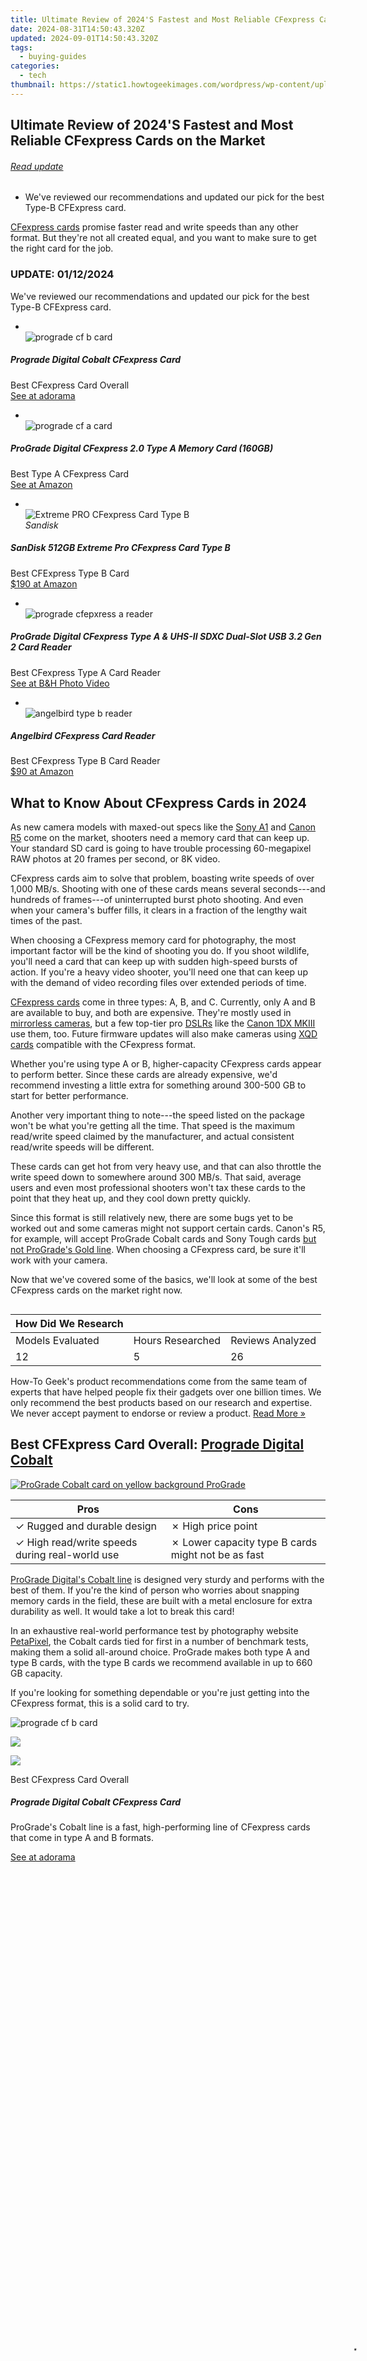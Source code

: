 ```yaml
---
title: Ultimate Review of 2024'S Fastest and Most Reliable CFexpress Cards on the Market
date: 2024-08-31T14:50:43.320Z
updated: 2024-09-01T14:50:43.320Z
tags:
  - buying-guides
categories:
  - tech
thumbnail: https://static1.howtogeekimages.com/wordpress/wp-content/uploads/2022/01/CFexpress-Card-Header.jpg
---
```


## Ultimate Review of 2024'S Fastest and Most Reliable CFexpress Cards on the Market

###### [Read update](https://howto.techidaily.com/what-to-do-if-your-vivo-s17e-auto-does-not-work-drfone-by-drfone-fix-android-problems-fix-android-problems/) 

* We've reviewed our recommendations and updated our pick for the best Type-B CFExpress card.

[CFexpress cards](https://screen-capture.techidaily.com/visualizing-google-meet-introduction-to-effects-and-filtering-for-2024/) promise faster read and write speeds than any other format. But they're not all created equal, and you want to make sure to get the right card for the job.

###  UPDATE: 01/12/2024

 We've reviewed our recommendations and updated our pick for the best Type-B CFExpress card.

* [](https://adorama.rfvk.net/c/156932/51926/1036?subId1=UUhtgUeUpU207236&subId2=ehtg&u=https%3A%2F%2Fwww.adorama.com%2Fpgrf650gcpna.html)  
![prograde cf b card](https://static1.howtogeekimages.com/wordpress/wp-content/uploads/2024/01/prograde-cf-b-card.png)  
#####  Prograde Digital Cobalt CFexpress Card  
Best CFexpress Card Overall  
[See at adorama](https://adorama.rfvk.net/c/156932/51926/1036?subId1=UUhtgUeUpU207236&subId2=ehtg&u=https%3A%2F%2Fwww.adorama.com%2Fpgrf650gcpna.html)
* [](https://www.amazon.com/ProGrade-Digital-CFexpress-Memory-160GB/dp/B09BYQCPR5?tag=hotoge-20&ascsubtag=UUhtgUeUpU207236&asc%5Frefurl=https%3A%2F%2Fwww.howtogeek.com%2F780304%2Fbest-cfexpress-card%2F&asc%5Fcampaign=Commerce)  
![prograde cf a card](https://static1.howtogeekimages.com/wordpress/wp-content/uploads/2024/01/prograde-cf-a-card.png)  
#####  ProGrade Digital CFexpress 2.0 Type A Memory Card (160GB)  
Best Type A CFexpress Card  
[See at Amazon](https://www.amazon.com/ProGrade-Digital-CFexpress-Memory-160GB/dp/B09BYQCPR5?tag=hotoge-20&ascsubtag=UUhtgUeUpU207236&asc%5Frefurl=https%3A%2F%2Fwww.howtogeek.com%2F780304%2Fbest-cfexpress-card%2F&asc%5Fcampaign=Commerce)
* [](https://www.amazon.com/SanDisk-128GB-Extreme-CFexpress-Card/dp/B085DHR8SY/?tag=hotoge-20&ascsubtag=UUhtgUeUpU207236&asc%5Frefurl=https%3A%2F%2Fwww.howtogeek.com%2F780304%2Fbest-cfexpress-card%2F&asc%5Fcampaign=Commerce)  
![Extreme PRO CFexpress Card Type B](https://static1.howtogeekimages.com/wordpress/wp-content/uploads/2024/01/sandisk-type-b-transparent.png)  
_Sandisk_  
#####  SanDisk 512GB Extreme Pro CFexpress Card Type B  
Best CFExpress Type B Card  
[$190 at Amazon](https://www.amazon.com/SanDisk-128GB-Extreme-CFexpress-Card/dp/B085DHR8SY/?tag=hotoge-20&ascsubtag=UUhtgUeUpU207236&asc%5Frefurl=https%3A%2F%2Fwww.howtogeek.com%2F780304%2Fbest-cfexpress-card%2F&asc%5Fcampaign=Commerce)
* [](https://www.bhphotovideo.com/c/product/1600536-REG/prograde%5Fdigital%5Fpgrwcfxtasdana%5Fcfx%5Fa%5Fsdhc%5Fsdxc%5Fuhs%5Fii.html/BI/22163/KBID/28708/SID/UUhtgUeUpU207236)  
![prograde cfepxress a reader](https://static1.howtogeekimages.com/wordpress/wp-content/uploads/2024/01/prograde-cfepxress-a-reader.png)  
#####  ProGrade Digital CFexpress Type A & UHS-II SDXC Dual-Slot USB 3.2 Gen 2 Card Reader  
Best CFexpress Type A Card Reader  
[See at B&H Photo Video](https://www.bhphotovideo.com/c/product/1600536-REG/prograde%5Fdigital%5Fpgrwcfxtasdana%5Fcfx%5Fa%5Fsdhc%5Fsdxc%5Fuhs%5Fii.html/BI/22163/KBID/28708/SID/UUhtgUeUpU207236)
* [](https://www.amazon.com/Angelbird-CFast-2-0-Card-Reader/dp/B0861TSVJW?tag=hotoge-20&ascsubtag=UUhtgUeUpU207236&asc%5Frefurl=https%3A%2F%2Fwww.howtogeek.com%2F780304%2Fbest-cfexpress-card%2F&asc%5Fcampaign=Commerce)  
![angelbird type b reader](https://static1.howtogeekimages.com/wordpress/wp-content/uploads/2024/01/angelbird-type-b-reader.png)  
#####  Angelbird CFexpress Card Reader  
Best CFexpress Type B Card Reader  
[$90 at Amazon](https://www.amazon.com/Angelbird-CFast-2-0-Card-Reader/dp/B0861TSVJW?tag=hotoge-20&ascsubtag=UUhtgUeUpU207236&asc%5Frefurl=https%3A%2F%2Fwww.howtogeek.com%2F780304%2Fbest-cfexpress-card%2F&asc%5Fcampaign=Commerce)

##  What to Know About CFexpress Cards in 2024

 As new camera models with maxed-out specs like the [Sony A1](https://www.bhphotovideo.com/c/product/1619483-REG/sony%5Filce%5F1%5Fb%5Falpha%5Fa1%5Fmirrorless%5Fdigital.html/BI/22163/KBID/28708/SID/UUhtgUeUpU207236) and [Canon R5](https://www.bhphotovideo.com/c/product/1547009-REG/canon%5Feos%5Fr5%5Fmirrorless%5Fdigital.html/BI/22163/KBID/28708/SID/UUhtgUeUpU207236) come on the market, shooters need a memory card that can keep up. Your standard SD card is going to have trouble processing 60-megapixel RAW photos at 20 frames per second, or 8K video.

 CFexpress cards aim to solve that problem, boasting write speeds of over 1,000 MB/s. Shooting with one of these cards means several seconds---and hundreds of frames---of uninterrupted burst photo shooting. And even when your camera's buffer fills, it clears in a fraction of the lengthy wait times of the past.

 When choosing a CFexpress memory card for photography, the most important factor will be the kind of shooting you do. If you shoot wildlife, you'll need a card that can keep up with sudden high-speed bursts of action. If you're a heavy video shooter, you'll need one that can keep up with the demand of video recording files over extended periods of time.

[CFexpress cards](https://screen-capture.techidaily.com/visualizing-google-meet-introduction-to-effects-and-filtering-for-2024/) come in three types: A, B, and C. Currently, only A and B are available to buy, and both are expensive. They're mostly used in [mirrorless cameras](https://hardware-tips.techidaily.com/latest-graphics-framework-refresh-enhanced-laptops-featuring-intel-core-ultra-and-amd-ryzen-series/), but a few top-tier pro [DSLRs](https://fox-blue.techidaily.com/updated-in-2024-the-right-platform-for-content-creation-podcast-or-video/) like the [Canon 1DX MKIII](https://www.usa.canon.com/internet/portal/us/home/products/details/cameras/eos-dslr-and-mirrorless-cameras/dslr/eos-1d-x-mark-iii) use them, too. Future firmware updates will also make cameras using [XQD cards](https://www.nikonusa.com/en/learn-and-explore/a/products-and-innovation/what-is-xqd-and-why-should-i-use-it.html) compatible with the CFexpress format.

 Whether you're using type A or B, higher-capacity CFexpress cards appear to perform better. Since these cards are already expensive, we'd recommend investing a little extra for something around 300-500 GB to start for better performance.

 Another very important thing to note---the speed listed on the package won't be what you're getting all the time. That speed is the maximum read/write speed claimed by the manufacturer, and actual consistent read/write speeds will be different.

 These cards can get hot from very heavy use, and that can also throttle the write speed down to somewhere around 300 MB/s. That said, average users and even most professional shooters won't tax these cards to the point that they heat up, and they cool down pretty quickly.

 Since this format is still relatively new, there are some bugs yet to be worked out and some cameras might not support certain cards. Canon's R5, for example, will accept ProGrade Cobalt cards and Sony Tough cards [but not ProGrade's Gold line](https://downloads.canon.com/nw/camera/products/eos/product-1/pdfs/PDP-CHARTS%5FCard%5FPerformance.pdf). When choosing a CFexpress card, be sure it'll work with your camera.

 Now that we've covered some of the basics, we'll look at some of the best CFexpress cards on the market right now.

## 

| **How Did We Research** |                  |                  |
| ----------------------- | ---------------- | ---------------- |
| Models Evaluated        | Hours Researched | Reviews Analyzed |
| 12                      | 5                | 26               |

 How-To Geek's product recommendations come from the same team of experts that have helped people fix their gadgets over one billion times. We only recommend the best products based on our research and expertise. We never accept payment to endorse or review a product. [Read More »](https://win-howtos.techidaily.com/resolving-unresponsive-mousepad-problems-on-windows-systems-windows-7810/) 

##  Best CFExpress Card Overall: [Prograde Digital Cobalt](https://adorama.rfvk.net/c/156932/51926/1036?subId1=UUhtgUeUpU207236&subId2=ehtg&u=https%3A%2F%2Fwww.adorama.com%2Fpgrf650gcpna.html) 

[](https://adorama.rfvk.net/c/156932/51926/1036?subId1=UUhtgUeUpU207236&subId2=ehtg&u=https%3A%2F%2Fwww.adorama.com%2Fpgrf650gcpna.html)

[![ProGrade Cobalt card on yellow background](https://static1.howtogeekimages.com/wordpress/wp-content/uploads/2022/01/Prograde-Colbalt-CFexpress-card.jpeg) ProGrade](https://adorama.rfvk.net/c/156932/51926/1036?subId1=UUhtgUeUpU207236&subId2=ehtg&u=https%3A%2F%2Fwww.adorama.com%2Fpgrf650gcpna.html)

[](https://adorama.rfvk.net/c/156932/51926/1036?subId1=UUhtgUeUpU207236&subId2=ehtg&u=https%3A%2F%2Fwww.adorama.com%2Fpgrf650gcpna.html) 

| Pros                                           | Cons                                               |
| ---------------------------------------------- | -------------------------------------------------- |
| ✓ Rugged and durable design                    | ✗ High price point                                 |
| ✓ High read/write speeds during real-world use | ✗ Lower capacity type B cards might not be as fast |

[ProGrade Digital's Cobalt line](https://adorama.rfvk.net/c/156932/51926/1036?subId1=UUhtgUeUpU207236&subId2=ehtg&u=https%3A%2F%2Fwww.adorama.com%2Fpgrf650gcpna.html) is designed very sturdy and performs with the best of them. If you're the kind of person who worries about snapping memory cards in the field, these are built with a metal enclosure for extra durability as well. It would take a lot to break this card!

 In an exhaustive real-world performance test by photography website [PetaPixel](https://petapixel.com/2020/09/22/cfexpress-a-real-world-performance-comparison/), the Cobalt cards tied for first in a number of benchmark tests, making them a solid all-around choice. ProGrade makes both type A and type B cards, with the type B cards we recommend available in up to 660 GB capacity.

 If you're looking for something dependable or you're just getting into the CFexpress format, this is a solid card to try.

![prograde cf b card](https://static1.howtogeekimages.com/wordpress/wp-content/uploads/2024/01/prograde-cf-b-card.png) 

![](https://static1.howtogeekimages.com/wordpresshttps://static0.howtogeekimages.com/wordpress/wp-content/uploads/2024/01/htg-best-of-2024-1.png) 

<!-- affiliate ads begin -->
<a href="https://shop.manycam.com/order/checkout.php?PRODS=17729331&QTY=1&AFFILIATE=108875&CART=1"><img src="https://secure.avangate.com/images/merchant/8230bea7d54bcdf99cdfe85cb07313d5/mcaffbanner600x500.png" border="0"></a>
<!-- affiliate ads end -->
Best CFexpress Card Overall

#####  Prograde Digital Cobalt CFexpress Card

ProGrade's Cobalt line is a fast, high-performing line of CFexpress cards that come in type A and B formats.

[See at adorama](https://adorama.rfvk.net/c/156932/51926/1036?subId1=UUhtgUeUpU207236&subId2=ehtg&u=https%3A%2F%2Fwww.adorama.com%2Fpgrf650gcpna.html) 

<!-- affiliate ads begin -->
<span id="1793213">
					<video width="1080" height="1620" style="cursor:pointer"
           poster="//a.impactradius-go.com/display-clicktoplayimage/1793213.jpeg"
           onclick="if(!this.playClicked){this.play();this.setAttribute('controls',true);this.playClicked=true;}">
	   <source src="//a.impactradius-go.com/display-ad/19135-1793213">
	   <img src="//a.impactradius-go.com/display-clicktoplayimage/1793213.jpeg" style="border: none; height: 100%; width: 100%; object-fit: contain">
	</video>
	<div style="width:1080px;text-align:center"><a href="javascript:window.open(decodeURIComponent('https%3A%2F%2Ftinyland.pxf.io%2Fc%2F5597632%2F1793213%2F19135'), '_blank');void(0);">Click here</a></div>
</span>
<img height="0" width="0" src="https://imp.pxf.io/i/5597632/1793213/19135" style="position:absolute;visibility:hidden;" border="0" />
<!-- affiliate ads end -->
##  Best Type A CFexpress Card: [ProGrade Digital 160GB](https://www.amazon.com/ProGrade-Digital-CFexpress-Memory-160GB/dp/B09BYQCPR5?tag=hotoge-20&ascsubtag=UUhtgUeUpU207236&asc%5Frefurl=https%3A%2F%2Fwww.howtogeek.com%2F780304%2Fbest-cfexpress-card%2F&asc%5Fcampaign=Commerce) 

[](https://www.amazon.com/ProGrade-Digital-CFexpress-Memory-160GB/dp/B09BYQCPR5?tag=hotoge-20&ascsubtag=UUhtgUeUpU207236&asc%5Frefurl=https%3A%2F%2Fwww.howtogeek.com%2F780304%2Fbest-cfexpress-card%2F&asc%5Fcampaign=Commerce)

[![ProGrade CFexpress card on green background](https://static1.howtogeekimages.com/wordpress/wp-content/uploads/2022/01/Prograde-CFexpress-card.jpg) ProGrade](https://www.amazon.com/ProGrade-Digital-CFexpress-Memory-160GB/dp/B09BYQCPR5?tag=hotoge-20&ascsubtag=UUhtgUeUpU207236&asc%5Frefurl=https%3A%2F%2Fwww.howtogeek.com%2F780304%2Fbest-cfexpress-card%2F&asc%5Fcampaign=Commerce)

[](https://www.amazon.com/ProGrade-Digital-CFexpress-Memory-160GB/dp/B09BYQCPR5?tag=hotoge-20&ascsubtag=UUhtgUeUpU207236&asc%5Frefurl=https%3A%2F%2Fwww.howtogeek.com%2F780304%2Fbest-cfexpress-card%2F&asc%5Fcampaign=Commerce) 

| Pros                                                            | Cons                                                 |
| --------------------------------------------------------------- | ---------------------------------------------------- |
| ✓ Same rugged design as the Cobalt line                         | ✗ Can't get as much storage capacity as type B cards |
| ✓ Slightly faster read/write than Sony under thermal throttling |                                                      |

[ProGrade Digital's 160GB CFexpress type A Card](https://www.amazon.com/ProGrade-Digital-CFexpress-Memory-160GB/dp/B09BYQCPR5?tag=hotoge-20&ascsubtag=UUhtgUeUpU207236&asc%5Frefurl=https%3A%2F%2Fwww.howtogeek.com%2F780304%2Fbest-cfexpress-card%2F&asc%5Fcampaign=Commerce) comes in just a hair ahead of [Sony's Tough line](https://adorama.rfvk.net/c/156932/51926/1036?subId1=UUhtgUeUpU207236&subId2=ehtg&u=https%3A%2F%2Fwww.adorama.com%2Fsosfg128t.html) of type A CFexpress cards to win this spot. When tested against the Sony cards, the ProGrade model had [higher read and write speeds](https://alikgriffin.com/best-cfexpress-type-a-memory-cards/) after they heated up from use and the built-in thermal throttling took effect.

 Type A cards are slower than type B, but they're also less expensive. So if you're looking for a budget CFexpress card---as much as one can be budget that is---type A might make sense if you're using a camera that takes them.

 We recommend the ProGrade due to its slightly better performance, but Sony pioneered the type A card, and many of their higher-end cameras like the [Sony A1](https://adorama.rfvk.net/c/156932/51926/1036?subId1=UUhtgUeUpU207236&subId2=ehtg&u=https%3A%2F%2Fwww.adorama.com%2Fisoa1.html) use them. The [Tough CFexpress cards](https://adorama.rfvk.net/c/156932/51926/1036?subId1=UUhtgUeUpU207236&subId2=ehtg&u=https%3A%2F%2Fwww.adorama.com%2Fsosfg128t.html) are slightly more expensive than ProGrade, but their cards hold up very well if you're a Sony person and want to stick with that brand.

![prograde cf a card](https://static1.howtogeekimages.com/wordpress/wp-content/uploads/2024/01/prograde-cf-a-card.png) 

![](https://static1.howtogeekimages.com/wordpresshttps://static0.howtogeekimages.com/wordpress/wp-content/uploads/2024/01/htg-best-of-2024-1.png) 

Best Type A CFexpress Card

#####  ProGrade Digital CFexpress 2.0 Type A Memory Card (160GB)

This ProGrade card is a fast Type A CFexpress card that performs well even under strain.

[See at Amazon](https://www.amazon.com/ProGrade-Digital-CFexpress-Memory-160GB/dp/B09BYQCPR5?tag=hotoge-20&ascsubtag=UUhtgUeUpU207236&asc%5Frefurl=https%3A%2F%2Fwww.howtogeek.com%2F780304%2Fbest-cfexpress-card%2F&asc%5Fcampaign=Commerce) [See at adorama](https://adorama.rfvk.net/c/156932/51926/1036?subId1=UUhtgUeUpU207236&subId2=ehtg&u=https%3A%2F%2Fwww.adorama.com%2Fpgrcfxa160gp.html) 

<!-- affiliate ads begin -->
<a href="https://secure.2checkout.com/order/checkout.php?PRODS=2337838&QTY=1&AFFILIATE=108875&CART=1"><iframe width="640" height="390" src="https://www.youtube.com/embed/rzZwphIv4RM" title="APFill - Ink and Toner Coverage Calculator" frameborder="0" allow="accelerometer; autoplay; clipboard-write; encrypted-media; gyroscope; picture-in-picture; web-share" referrerpolicy="strict-origin-when-cross-origin" allowfullscreen></iframe></a>
<!-- affiliate ads end -->
##  Best Type B CFExpress Card:[SanDisk 512GB Extreme PRO CFexpress Card Type B](https://www.amazon.com/SanDisk-128GB-Extreme-CFexpress-Card/dp/B085DHR8SY/?tag=hotoge-20&ascsubtag=UUhtgUeUpU207236&asc%5Frefurl=https%3A%2F%2Fwww.howtogeek.com%2F780304%2Fbest-cfexpress-card%2F&asc%5Fcampaign=Commerce) 

![Extreme Pro Type B CFExpress Card](https://static1.howtogeekimages.com/wordpress/wp-content/uploads/2024/01/extreme-pro-type-b-cfexpress.jpeg) 

<!-- affiliate ads begin -->
<a href="https://secure.2checkout.com/order/checkout.php?PRODS=4600114&QTY=1&AFFILIATE=108875&CART=1"><img src="https://www.epubor.com/images/drm-removal-feature2.png" border="0">Any DRM Removal for Mac： Remove DRM from Adobe, Kindle, Sony eReader, Kobo, etc, read your ebooks anywhere.</a>
<!-- affiliate ads end -->
_Sandisk_

| Pros                                            | Cons                                                        |
| ----------------------------------------------- | ----------------------------------------------------------- |
| ✓ Not the fastest card, but still _really_ fast | ✗ If you need ultimate speed you may need to look elsewhere |
| ✓ Decent pricing at every capacity              |                                                             |
| ✓ Professional grade reliability                |                                                             |

 Type B CFExpress cards are designed for bandwidth-hungry, sustained video capture at high resolutions. Then, when the shooting is done, they also excel at dumping that footage into your editing computer at lightning speed. The [SanDisk 512GB Extreme PRO CFexpress Card Type B](https://www.amazon.com/SanDisk-128GB-Extreme-CFexpress-Card/dp/B085DHR8SY/?tag=hotoge-20&ascsubtag=UUhtgUeUpU207236&asc%5Frefurl=https%3A%2F%2Fwww.howtogeek.com%2F780304%2Fbest-cfexpress-card%2F&asc%5Fcampaign=Commerce) card offers a read speed (on the 512GB model) of 1700MB/s and a write speed of 1400 MB/s, with other capacities varying somewhat in performance depending on their internal configuration.

 The SanDisk doesn't offer the absolute fastest read and write speeds you can presently get in a Type B CFExpress card, but it's close with no more than 100 MB/s claimed speed difference in most cases. That said, the real speed limit is your camera itself, and most current cameras come nowhere near the limits of Type B cards, unless you're using cinematic-grade equipment.

 The in-camera write speeds typically [peak at around 500 MB/s](https://rfshooters.com/blog/best-cfexpress-type-b-memory-cards/), so the main benefit happens when you connect a fast Type B card reader to a computer with a fast port (e.g. USB 3.2) and copy the data to a fast destination drive like an NVME SSD.

 SanDisk is generally considered a reliable brand in the flash memory market, and [user reviews of this card reflect that](https://www.amazon.com/gp/customer-reviews/R12PL8XOROJVQH/ref=cm%5Fcr%5Fdp%5Fd%5Frvw%5Fttl?ie=UTF8&ASIN=B085DHR8SY&tag=hotoge-20&ascsubtag=UUhtgUeUpU207236&asc%5Frefurl=https%3A%2F%2Fwww.howtogeek.com%2F780304%2Fbest-cfexpress-card%2F&asc%5Fcampaign=Commerce). So given its all-round prowess, this is the Type B CFExpress card we'd be slotting into our camera.

![Extreme PRO CFexpress Card Type B](https://static1.howtogeekimages.com/wordpress/wp-content/uploads/2024/01/sandisk-type-b-transparent.png) 

![](https://static1.howtogeekimages.com/wordpresshttps://static0.howtogeekimages.com/wordpress/wp-content/uploads/2024/01/htg-best-of-2024-1.png) 

<!-- affiliate ads begin -->
<a href="https://secure.2checkout.com/order/checkout.php?PRODS=32667153&QTY=1&AFFILIATE=108875&CART=1"><img src="https://www.coolmuster.com/uploads/image/20201228/feature02.png" border="0"></a>
<!-- affiliate ads end -->
Best CFExpress Type B Card

#####  SanDisk 512GB Extreme Pro CFexpress Card Type B

$190 $600 Save $410 

The Extreme PRO CFexpress Card Type B card is perfect for those who need to film RAW 4K footage and then dump it at high speed once the shooting is done.

[$190 at Amazon](https://www.amazon.com/SanDisk-128GB-Extreme-CFexpress-Card/dp/B085DHR8SY/?tag=hotoge-20&ascsubtag=UUhtgUeUpU207236&asc%5Frefurl=https%3A%2F%2Fwww.howtogeek.com%2F780304%2Fbest-cfexpress-card%2F&asc%5Fcampaign=Commerce) 

<!-- affiliate ads begin -->
<a href="https://twopages.pxf.io/c/5597632/2016067/18544" target="_top" id="2016067"><img src="//a.impactradius-go.com/display-ad/18544-2016067" border="0" alt="" width="1020" height="380"/></a><img height="0" width="0" src="https://imp.pxf.io/i/5597632/2016067/18544" style="position:absolute;visibility:hidden;" border="0" />
<!-- affiliate ads end -->
##  Best CFExpress Type A Card Reader: [ProGrade Digital](https://www.bhphotovideo.com/c/product/1600536-REG/prograde%5Fdigital%5Fpgrwcfxtasdana%5Fcfx%5Fa%5Fsdhc%5Fsdxc%5Fuhs%5Fii.html/BI/22163/KBID/28708/SID/UUhtgUeUpU207236) 

[](https://www.bhphotovideo.com/c/product/1600536-REG/prograde%5Fdigital%5Fpgrwcfxtasdana%5Fcfx%5Fa%5Fsdhc%5Fsdxc%5Fuhs%5Fii.html/BI/22163/KBID/28708/SID/UUhtgUeUpU207236)

[![ProGrade Card Reader on blue background](https://static1.howtogeekimages.com/wordpress/wp-content/uploads/2022/01/Prograde-digital-type-A-reader.jpeg) ProGrade](https://www.bhphotovideo.com/c/product/1600536-REG/prograde%5Fdigital%5Fpgrwcfxtasdana%5Fcfx%5Fa%5Fsdhc%5Fsdxc%5Fuhs%5Fii.html/BI/22163/KBID/28708/SID/UUhtgUeUpU207236)

[](https://www.bhphotovideo.com/c/product/1600536-REG/prograde%5Fdigital%5Fpgrwcfxtasdana%5Fcfx%5Fa%5Fsdhc%5Fsdxc%5Fuhs%5Fii.html/BI/22163/KBID/28708/SID/UUhtgUeUpU207236) 

| Pros                                         | Cons                                  |
| -------------------------------------------- | ------------------------------------- |
| ✓ High-speed transfer rate                   | ✗ Doesn't read CFexpress type B cards |
| ✓ Offers a lot of value for the price point  |                                       |
| ✓ Can be stacked with other ProGrade readers |                                       |
| ✓ Also reads UHS-II SD cards                 |                                       |

 At under a hundred dollars, [ProGrade's CFexpress Type A Reader](https://www.bhphotovideo.com/c/product/1600536-REG/prograde%5Fdigital%5Fpgrwcfxtasdana%5Fcfx%5Fa%5Fsdhc%5Fsdxc%5Fuhs%5Fii.html/BI/22163/KBID/28708/SID/UUhtgUeUpU207236) comes from a trusted manufacturer and won't break the bank. There's also a card slot for [UHS-II SD cards](https://screen-video-capture.techidaily.com/new-in-2024-high-quality-video-webcams-top-5-combos-with-sound/), a handy addition for those transitioning from SD to CFexpress, or for a camera that takes both cards.

 ProGrade's reader can clock transfer speeds of up to 1.25 GB/s, so it won't take all day to transfer those large [RAW files](https://digital-screen-recording.techidaily.com/simple-screen-recorder-for-windows-10-download/) from your card to the computer you're editing on. It's also USB-powered, so this reader doesn't need an external power source. It's convenient and cost-effective.

 ProGrade also makes [several other readers](https://shop.progradedigital.com/collections/workflow-readers/products/prograde-digital-usb-3-1-gen-2-single-slot-cfx-card-reader-pg-05-5) similar to this one designed to be stacked with one another, good for people using several different memory card formats that want to stick with this brand.

![prograde cfepxress a reader](https://static1.howtogeekimages.com/wordpress/wp-content/uploads/2024/01/prograde-cfepxress-a-reader.png) 

![](https://static1.howtogeekimages.com/wordpresshttps://static0.howtogeekimages.com/wordpress/wp-content/uploads/2024/01/htg-best-of-2024-1.png) 

<!-- affiliate ads begin -->
<a href="https://secure.2checkout.com/order/checkout.php?PRODS=40203538&QTY=1&AFFILIATE=108875&CART=1"><img src="https://secure.avangate.com/images/merchant/cc4b82e826b52ec41c810301548e8f48/products/audio-to-text-transcription-software.png" border="0">EaseText Audio to Text Converter for Windows (Personal Edition) - An intelligent tool to transcribe & convert audio to text freely </a>
<!-- affiliate ads end -->
Best CFexpress Type A Card Reader

#####  ProGrade Digital CFexpress Type A Card Reader

ProGrade offers a lower-cost CFexpress type A card reader that still delivers on speed.

[See at B&H Photo Video](https://www.bhphotovideo.com/c/product/1600536-REG/prograde%5Fdigital%5Fpgrwcfxtasdana%5Fcfx%5Fa%5Fsdhc%5Fsdxc%5Fuhs%5Fii.html/BI/22163/KBID/28708/SID/UUhtgUeUpU207236) 

<!-- affiliate ads begin -->
<a href="https://secure.2checkout.com/order/checkout.php?PRODS=4726960&QTY=1&AFFILIATE=108875&CART=1"><img src="https://secure.avangate.com/images/merchant/5f4f7141b65a730b4efb0e0d51f63e94/products/forexrobotronbox.gif" border="0">Forex Robotron Basic Package</a>
<!-- affiliate ads end -->
##  Best CFExpress Type B Card Reader: [Angelbird CFexpress Card Reader](https://www.amazon.com/Angelbird-CFast-2-0-Card-Reader/dp/B0861TSVJW?tag=hotoge-20&ascsubtag=UUhtgUeUpU207236&asc%5Frefurl=https%3A%2F%2Fwww.howtogeek.com%2F780304%2Fbest-cfexpress-card%2F&asc%5Fcampaign=Commerce) 

[](https://www.amazon.com/Angelbird-CFast-2-0-Card-Reader/dp/B0861TSVJW?tag=hotoge-20&ascsubtag=UUhtgUeUpU207236&asc%5Frefurl=https%3A%2F%2Fwww.howtogeek.com%2F780304%2Fbest-cfexpress-card%2F&asc%5Fcampaign=Commerce)

[![Angelbird card reader on blue background](https://static1.howtogeekimages.com/wordpress/wp-content/uploads/2022/01/Angelbird-Type-B-reader.jpg) Angelbird](https://www.amazon.com/Angelbird-CFast-2-0-Card-Reader/dp/B0861TSVJW?tag=hotoge-20&ascsubtag=UUhtgUeUpU207236&asc%5Frefurl=https%3A%2F%2Fwww.howtogeek.com%2F780304%2Fbest-cfexpress-card%2F&asc%5Fcampaign=Commerce)

<!-- affiliate ads begin -->
<a href="https://secure.2checkout.com/order/checkout.php?PRODS=4708689&QTY=1&AFFILIATE=108875&CART=1"><img src="https://www.epubor.com/images/uppic/audible-converter-interface.png" border="0">Epubor Audible Converter for Win： Download and convert Audible AAXC/AA/AAX to MP3 with 100% original quality preserved.</a>
<!-- affiliate ads end -->
[](https://www.amazon.com/Angelbird-CFast-2-0-Card-Reader/dp/B0861TSVJW?tag=hotoge-20&ascsubtag=UUhtgUeUpU207236&asc%5Frefurl=https%3A%2F%2Fwww.howtogeek.com%2F780304%2Fbest-cfexpress-card%2F&asc%5Fcampaign=Commerce) 

| Pros                                         | Cons                                  |
| -------------------------------------------- | ------------------------------------- |
| ✓ Metal body guards against shocks and drops | ✗ Doesn't read CFexpress type A cards |
| ✓ Write protect switch helps protect data    |                                       |
| ✓ Fast file transfer speeds                  |                                       |

[Angelbird's CFexpress Card Reader](https://www.amazon.com/Angelbird-CFast-2-0-Card-Reader/dp/B0861TSVJW?tag=hotoge-20&ascsubtag=UUhtgUeUpU207236&asc%5Frefurl=https%3A%2F%2Fwww.howtogeek.com%2F780304%2Fbest-cfexpress-card%2F&asc%5Fcampaign=Commerce) separates itself from the pack not only with performance but stellar customer service. [Reviewers praise](https://www.bhphotovideo.com/c/product/1527894-REG/angelbird%5Fcfx31pk%5Fcfexpress%5Fcard%5Freader.html/BI/22163/KBID/28708/SID/UUhtgUeUpU207236) the build quality and transfer speed of this reader, many of whom point out that it competes with pricier models.

 Angelbird's reader has unrestricted data transfer speeds and impressive build quality---the metal construction makes it resistant to shocks and drops, and the form factor is impressively compact. If you're a photographer that travels a lot, this could be the reader for you.

 Another nice factor of this reader is a built-in "write protect" function. Flipping a switch on the body of the device prevents unwanted files from being written to the card or unintentional deletion. That's an especially useful feature if you're, say, a wedding photographer with gigabytes of crucially important shots to back up.

 There are certainly faster readers out there, but for the money, this is one of the best CFexpress type B card readers currently on the market. It costs around $80 at the time of this writing, and competing readers can go for as much as $200.

![angelbird type b reader](https://static1.howtogeekimages.com/wordpress/wp-content/uploads/2024/01/angelbird-type-b-reader.png) 

<!-- affiliate ads begin -->
<a href="https://ephamedtechinc.pxf.io/c/5597632/2097466/26400?prodsku=B700" target="_top" id="2097466"><img src="//a.impactradius-go.com/display-ad/26400-2097466" border="0" alt="" width="2048" height="1024"/></a><img height="0" width="0" src="https://imp.pxf.io/i/5597632/2097466/26400" style="position:absolute;visibility:hidden;" border="0" />
<!-- affiliate ads end -->
![](https://static1.howtogeekimages.com/wordpresshttps://static0.howtogeekimages.com/wordpress/wp-content/uploads/2024/01/htg-best-of-2024-1.png) 

Best CFexpress Type B Card Reader

#####  Angelbird CFexpress Card Reader

Angelbird offers a fast and durable CFexpress card reader, and this is a company that backs up their products.

[$90 at Amazon](https://www.amazon.com/Angelbird-CFast-2-0-Card-Reader/dp/B0861TSVJW?tag=hotoge-20&ascsubtag=UUhtgUeUpU207236&asc%5Frefurl=https%3A%2F%2Fwww.howtogeek.com%2F780304%2Fbest-cfexpress-card%2F&asc%5Fcampaign=Commerce) 

## FAQ

<!-- affiliate ads begin -->
<a href="https://parisrhonecom.sjv.io/c/5597632/1896607/21553" target="_top" id="1896607"><img src="//a.impactradius-go.com/display-ad/21553-1896607" border="0" alt="" width="750" height="422"/></a><img height="0" width="0" src="https://imp.pxf.io/i/5597632/1896607/21553" style="position:absolute;visibility:hidden;" border="0" />
<!-- affiliate ads end -->
### Can all cameras use CFexpress cards?

 No; the majority of cameras use SD or microSD cards for storage. However, with CFexpress rising in popularity, many newer, high-end mirrorless and DSLR cameras are capable of utilizing the improved storage format. These include Sony's A7 III and Alpha 1, Nikon's Z6 and Z7 series, Canon's EOS R5, Panasonic's Lumix S1, and some similar options.

<!-- affiliate ads begin -->
<a href="https://martinic.evyy.net/c/5597632/1422856/4482" target="_top" id="1422856"><img src="//a.impactradius-go.com/display-ad/4482-1422856" border="0" alt="" width="580" height="309"/></a>
<!-- affiliate ads end -->
### What's the difference between CFexpress types A and B?

 Aside from differing in size (type A CFexpress cards are physically smaller than type B), the main difference between the two types is the number of PCIe lanes available in each. Type A CFexpress cards offer one lane whereas type B offers two. This translates to different data transfer speeds; type A caps out at 1000MB/s, and type B has a maximum speed of 2,000MB/s (though it's unlikely you'll reach these top speeds in practice).

<!-- affiliate ads begin -->
<a href="https://secure.2checkout.com/order/checkout.php?PRODS=4693127&QTY=1&AFFILIATE=108875&CART=1"><img src="https://www.videosoftdev.com/images/video_editor/screenshots/1.jpg" border="0">
VSDC Pro Video Editor is a light professional non-linear video editing suite for creating a movie of any complexity. It supports the most popular video/audio formats and codecs, including 4K, HD and GoPro videos. Preconfigured profiles make the creation of videos for various multimedia and mobile devices absolutely hassle-free.

Key features:

•	Import from any devices and cams, including GoPro and drones. All formats supported. Сurrently the only free video editor that allows users to export in a new H265/HEVC codec, something essential for those working with 4K and HD.
•	Everything for hassle-free basic editing: cut, crop and merge files, add titles and favorite music
•	Visual effects, advanced color correction and trendy Instagram-like filters   
•	All multimedia processing done from one app: video editing capabilities reinforced by  a video converter, a screen capture, a video capture, a disc burner and a YouTube uploader
•	Non-linear editing: edit several files with simultaneously 
•	Easy export to social networks: special profiles for YouTube, Facebook, Vimeo, Twitter and Instagram
•	High quality export – no conversion quality loss, double export speed even of HD files due to hardware acceleration
•	Stabilization tool will turn shaky or jittery footage into a more stable video automatically. 
•	Essential toolset for professional video editing: blending modes, Mask tool, advanced multiple-color Chroma Key  
</a>
<!-- affiliate ads end -->
### Can a CFexpress reader read XQD cards?

 Type B CFexpress cards use the same physical format as XQD cards. This means you should be able to use the two interchangeably as long as your camera's firmware supports both types.

### Are CFexpress cards and XQD cards the same thing?

 Not quite. They're similar, but CFexpress cards allow higher read/write speeds than XQD cards. While XQD cards top out at under 500MB/s, you can easily find CFexpress cards that reach 1750MB/s (and even higher).

### What's the difference between a CFexpress card and an SD card?

 SD cards offer significantly slower read/write speeds than CFexpress cards. A quick Amazon search will reveal that most SD cards fall under 200/MBs, whereas their CFexpress siblings achieve speeds above 1500MB/s. If you're shooting home photos and videos, you likely only need an SD card. However, if you're shooting 8K video, you'll want a storage system that can keep up with that amount of data (CFexpress cards). CFexpress type A cards are also different from SD cards in the physical sense---the former are noticeably smaller (20 x 28mm) than the latter (32 x 44mm).

<ins class="adsbygoogle"
     style="display:block"
     data-ad-format="autorelaxed"
     data-ad-client="ca-pub-7571918770474297"
     data-ad-slot="1223367746"></ins>



<ins class="adsbygoogle"
     style="display:block"
     data-ad-client="ca-pub-7571918770474297"
     data-ad-slot="8358498916"
     data-ad-format="auto"
     data-full-width-responsive="true"></ins>

<span class="atpl-alsoreadstyle">Also read:</span>
<div><ul>
<li><a href="https://facebook-video-share.techidaily.com/new-in-2024-elevating-video-revenue-youtubes-path/"><u>[New] In 2024, Elevating Video Revenue  YouTube's Path</u></a></li>
<li><a href="https://instagram-videos.techidaily.com/new-in-2024-instagram-filter-techniques-for-professional-level-posts/"><u>[New] In 2024, Instagram Filter Techniques for Professional-Level Posts</u></a></li>
<li><a href="https://remote-screen-capture.techidaily.com/updated-2024-approved-stardew-essentials-unveiling-ginger-islands-secrets/"><u>[Updated] 2024 Approved  Stardew Essentials  Unveiling Ginger Island's Secrets</u></a></li>
<li><a href="https://article-knowledge.techidaily.com/updated-humor-unleashed-top-meme-creator-for-2024/"><u>[Updated] Humor Unleashed  Top Meme Creator for 2024</u></a></li>
<li><a href="https://fox-http.techidaily.com/updated-snap-it-all-navigating-the-world-of-free-tiktok-bgs/"><u>[Updated] Snap It All  Navigating the World of Free TikTok BGs</u></a></li>
<li><a href="https://extra-support.techidaily.com/2024-approved-navigating-android-latest-tips-for-immersive-360-content/"><u>2024 Approved  Navigating Android  Latest Tips for Immersive 360 Content</u></a></li>
<li><a href="https://buynow-reviews.techidaily.com/apple-iphone-xs-max-review-the-best-and-priciest-iphone/"><u>Apple iPhone XS Max Review: The Best (and Priciest) iPhone</u></a></li>
<li><a href="https://buynow-reviews.techidaily.com/asus-vg245h-the-console-gamers-dream-screen-unleashed/"><u>Asus VG245H: The Console Gamer's Dream Screen Unleashed</u></a></li>
<li><a href="https://buynow-reviews.techidaily.com/can-you-really-justify-the-cost-of-applecareplus-coverage/"><u>Can You Really Justify the Cost of AppleCare+ Coverage?</u></a></li>
<li><a href="https://buynow-reviews.techidaily.com/compact-yet-powerful-pcs-for-gamers-the-2021-ranking/"><u>Compact Yet Powerful PCs for Gamers: The 2021 Ranking</u></a></li>
<li><a href="https://buynow-reviews.techidaily.com/comprehensive-amplifi-hd-wi-fi-networking-solution-analysis-eliminating-wireless-black-spots/"><u>Comprehensive Amplifi HD Wi-Fi Networking Solution Analysis: Eliminating Wireless Black Spots</u></a></li>
<li><a href="https://buynow-reviews.techidaily.com/comprehensive-analysis-tp-link-re505x-wireless-range-extender-in-depth-review/"><u>Comprehensive Analysis: TP-Link RE505X Wireless Range Extender - In-Depth Review</u></a></li>
<li><a href="https://tiktok-clips.techidaily.com/conversational-courtesies-react-and-engage-on-discord-platforms/"><u>Conversational Courtesies  React and Engage on Discord Platforms</u></a></li>
<li><a href="https://buynow-reviews.techidaily.com/crafting-the-ideal-laptop-for-unmatched-playtime/"><u>Crafting the Ideal Laptop for Unmatched Playtime</u></a></li>
<li><a href="https://buynow-reviews.techidaily.com/discover-petcubes-easy-on-the-budget-hd-pets-cam/"><u>Discover Petcube's Easy-On-The-Budget HD Pets Cam</u></a></li>
<li><a href="https://buynow-reviews.techidaily.com/elite-list-of-high-quality-document-and-photograph-scanners-2024-edition/"><u>Elite List of High-Quality Document & Photograph Scanners - 2024 Edition</u></a></li>
<li><a href="https://buynow-reviews.techidaily.com/experience-evening-bliss-an-in-depth-look-into-barnes-and-nobles-nook-glowlight-3-e-reader-for-dark-environments/"><u>Experience Evening Bliss: An In-Depth Look Into Barnes & Noble's Nook GlowLight 3 E-Reader for Dark Environments</u></a></li>
<li><a href="https://buynow-reviews.techidaily.com/expert-insight-on-amazon-fire-hd-10-for-kids-edition-with-superior-safeguarding-capabilities/"><u>Expert Insight on Amazon Fire HD 10 for Kids Edition with Superior Safeguarding Capabilities</u></a></li>
<li><a href="https://buynow-reviews.techidaily.com/exploring-the-contrast-how-does-ipad-pro-measure-up-to-macbook-pro/"><u>Exploring the Contrast: How Does iPad Pro Measure Up to MacBook Pro</u></a></li>
<li><a href="https://win-dash.techidaily.com/get-your-asus-atk0110-system-up-and-running-complimentary-acpi-drivers-downloadable-here/"><u>Get Your ASUS ATK0110 System Up and Running: Complimentary ACPI Drivers Downloadable Here</u></a></li>
<li><a href="https://screen-mirror.techidaily.com/how-to-cast-apple-iphone-15-pro-max-to-chromecast-drfone-by-drfone-ios/"><u>How to Cast Apple iPhone 15 Pro Max to Chromecast? | Dr.fone</u></a></li>
<li><a href="https://screen-mirror.techidaily.com/how-to-stream-apple-iphone-7-plus-to-computer-drfone-by-drfone-ios/"><u>How to Stream Apple iPhone 7 Plus to Computer? | Dr.fone</u></a></li>
<li><a href="https://buynow-reviews.techidaily.com/ideal-iphones-for-gaming-a-comprehensive-review/"><u>Ideal iPhones for Gaming: A Comprehensive Review</u></a></li>
<li><a href="https://buynow-reviews.techidaily.com/in-depth-analysis-of-lamicall-s-tablet-holder-designed-for-convenience-and-utility/"><u>In-Depth Analysis of Lamicall S Tablet Holder: Designed For Convenience and Utility</u></a></li>
<li><a href="https://buynow-reviews.techidaily.com/in-depth-analysis-of-netgears-powerline-1200-a-bulky-build-at-the-expense-of-performance/"><u>In-Depth Analysis of Netgear's Powerline 1200: A Bulky Build at the Expense of Performance</u></a></li>
<li><a href="https://buynow-reviews.techidaily.com/is-opting-for-applecareplus-a-wise-decision-or-not/"><u>Is Opting for AppleCare+ a Wise Decision or Not?</u></a></li>
<li><a href="https://fake-location.techidaily.com/looking-for-a-location-changer-on-vivo-v30-pro-look-no-further-drfone-by-drfone-virtual-android/"><u>Looking For A Location Changer On Vivo V30 Pro? Look No Further | Dr.fone</u></a></li>
<li><a href="https://buynow-reviews.techidaily.com/mastering-creativity-and-multitasking-a-detailed-review-of-samsung-galaxy-tab-s6s-innovative-capabilities/"><u>Mastering Creativity & Multitasking: A Detailed Review of Samsung Galaxy Tab S6's Innovative Capabilities</u></a></li>
<li><a href="https://buynow-reviews.techidaily.com/nba-2k19-ultimate-virtual-basketball-experience/"><u>NBA 2K19 - Ultimate Virtual Basketball Experience</u></a></li>
<li><a href="https://buynow-reviews.techidaily.com/nintendos-console-revolutionized-discover-how-the-switch-lite-delivers-quality-entertainment-for-less/"><u>Nintendo's Console Revolutionized: Discover How the Switch Lite Delivers Quality Entertainment for Less!</u></a></li>
<li><a href="https://buynow-reviews.techidaily.com/photoshop-techniques-optimizing-your-work-for-high-quality-prints/"><u>Photoshop Techniques: Optimizing Your Work for High-Quality Prints</u></a></li>
<li><a href="https://buynow-reviews.techidaily.com/redefining-tablets-a-comprehensive-review-of-the-updated-microsoft-surface-pro-7/"><u>Redefining Tablets? A Comprehensive Review of the Updated Microsoft Surface Pro 7</u></a></li>
<li><a href="https://buynow-reviews.techidaily.com/sonic-and-streamlining-the-roku-evolution/"><u>Sonic and Streamlining: The Roku Evolution</u></a></li>
<li><a href="https://buynow-reviews.techidaily.com/the-avengers-ensemble-reviewed-marvels-stunning-spectacles-and-average-shortcomings/"><u>The Avengers Ensemble Reviewed: Marvel’s Stunning Spectacles and Average Shortcomings</u></a></li>
<li><a href="https://buynow-reviews.techidaily.com/the-evolution-of-setting-in-video-games-a-focused-look-at-ubisofts-watch-dogs-legion/"><u>The Evolution of Setting in Video Games: A Focused Look at Ubisoft's Watch Dogs: Legion</u></a></li>
<li><a href="https://buynow-reviews.techidaily.com/the-ultimate-walkthrough-registering-and-managing-your-nintendo-network-id-on-the-3ds/"><u>The Ultimate Walkthrough: Registering and Managing Your Nintendo Network ID on the 3DS</u></a></li>
<li><a href="https://buynow-reviews.techidaily.com/thermopro-tp67-assessment-budget-friendly-yet-questionable-performance/"><u>ThermoPro TP67 Assessment: Budget-Friendly Yet Questionable Performance</u></a></li>
<li><a href="https://buynow-reviews.techidaily.com/ultimate-guide-amazon-basics-tablet-holder-compact-design-fits-right-in-your-pocket/"><u>Ultimate Guide: Amazon Basics Tablet Holder - Compact Design Fits Right in Your Pocket!</u></a></li>
<li><a href="https://buynow-reviews.techidaily.com/unboxing-and-testing-the-lg-um7300-is-it-worth-the-money-for-basic-4k-content/"><u>Unboxing and Testing the LG UM7300: Is It Worth the Money for Basic 4K Content?</u></a></li>
<li><a href="https://buynow-reviews.techidaily.com/understanding-gps-tracker-sizes-how-they-impact-usability-and-security-of-your-belongings-for-safer-lifestyle/"><u>Understanding GPS Tracker Sizes: How They Impact Usability & Security of Your Belongings for Safer Lifestyle</u></a></li>
<li><a href="https://buynow-reviews.techidaily.com/unraveling-the-mysteries-of-bloodborne-a-comprehensive-review/"><u>Unraveling the Mysteries of Bloodborne: A Comprehensive Review</u></a></li>
<li><a href="https://buynow-reviews.techidaily.com/unveiling-the-elite-selection-6-premier-antivirus-solutions-for-apples-smartphones/"><u>Unveiling the Elite Selection: 6 Premier Antivirus Solutions for Apple's Smartphones</u></a></li>
<li><a href="https://buynow-reviews.techidaily.com/unveiling-the-robust-audio-experience-in-bose-wires/"><u>Unveiling the Robust Audio Experience in Bose Wires</u></a></li>
<li><a href="https://buynow-reviews.techidaily.com/unveiling-the-superiority-of-dji-air-2s-in-todays-drone-market/"><u>Unveiling the Superiority of DJI Air 2S in Today's Drone Market</u></a></li>
<li><a href="https://buynow-reviews.techidaily.com/unveiling-the-truth-behind-docooler-usb-20-a-12-megapixel-camera-review/"><u>Unveiling the Truth Behind Docooler USB 2.0 - A 12 Megapixel Camera Review</u></a></li>
<li><a href="https://buynow-reviews.techidaily.com/unveiling-the-truth-behind-sea-techs-usb-blu-ray-writer-a-rigorous-review/"><u>Unveiling the Truth Behind Sea Tech's USB Blu-Ray Writer: A Rigorous Review</u></a></li>
<li><a href="https://buynow-reviews.techidaily.com/why-the-alienware-aurora-r11-is-the-ultimate-choice-for-gamers-comprehensive-test-and-analysis/"><u>Why the Alienware Aurora R11 Is the Ultimate Choice for Gamers : Comprehensive Test & Analysis</u></a></li>
<li><a href="https://buynow-reviews.techidaily.com/why-the-samsung-galaxy-s20-fe-5g-is-a-must-have-for-smartphone-aficionados/"><u>Why the Samsung Galaxy S20 FE 5G Is a Must-Have for Smartphone Aficionados</u></a></li>
</ul></div>
